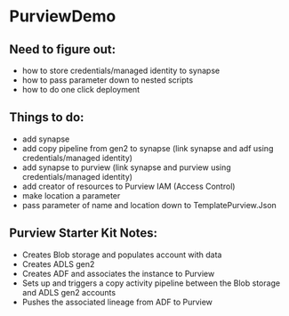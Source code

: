 # PurviewDemo

## Need to figure out:

- how to store credentials/managed identity to synapse
- how to pass parameter down to nested scripts
- how to do one click deployment

## Things to do:

- add synapse
- add copy pipeline from gen2 to synapse (link synapse and adf using credentials/managed identity)
- add synapse to purview (link synapse and purview using credentials/managed identity)
- add creator of resources to Purview IAM (Access Control)
- make location a parameter
- pass parameter of name and location down to TemplatePurview.Json

## Purview Starter Kit Notes:

- Creates Blob storage and populates account with data
- Creates ADLS gen2
- Creates ADF and associates the instance to Purview
- Sets up and triggers a copy activity pipeline between the Blob storage and ADLS gen2 accounts
- Pushes the associated lineage from ADF to Purview
